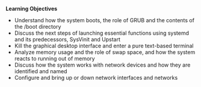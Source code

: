 **Learning Objectives**

- Understand how the system boots, the role of GRUB and the contents of the /boot directory
- Discuss the next steps of launching essential functions using systemd and its predecessors, SysVinit and Upstart
- Kill the graphical desktop interface and enter a pure text-based terminal
- Analyze memory usage and the role of swap space, and how the system reacts to running out of memory
- Discuss how the system works with network devices and how they are identified and named
- Configure and bring up or down network interfaces and networks
